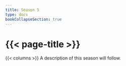 ```yaml
---
title: Season 5
type: docs
bookCollapseSection: true
---
```


# {{< page-title >}}

{{< columns >}}
A description of this season will follow.
